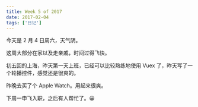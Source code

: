 ```yaml
---
title: Week 5 of 2017
date: 2017-02-04
tags: ['日记']
---
```


今天是 2 月 4 日周六，天气阴。

这周大部分在家以及走亲戚，时间过得飞快。

初五回的上海，昨天第一天上班，已经可以比较熟练地使用 Vuex 了，昨天写了一个轮播控件，感觉还是很爽的。

昨晚去买了个 Apple Watch。用起来很爽。

下周一申飞入职，之后有人帮忙了。😀
